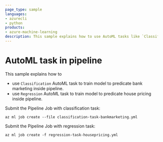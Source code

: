 ```yaml
---
page_type: sample
languages:
- azurecli
- python
products:
- azure-machine-learning
description: This sample explains how to use AutoML tasks like `Classification` & `Regression` inside pipeline.
---
```


# AutoML task in pipeline

This sample explains how to
 - use `Classification` AutoML task to train model to predicate bank marketing inside pipeline.
 - use `Regression` AutoML task to train model to predicate house pricing inside pipeline.

Submit the Pipeline Job with classification task:
```
az ml job create --file classification-task-bankmarketing.yml
```
Submit the Pipeline Job with regression task:
```
az ml job create -f regression-task-housepricing.yml
```